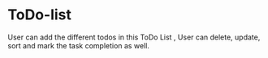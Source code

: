 # ToDo-list
User can add the different todos in this ToDo List , User can delete, update, sort and mark the task completion as well. 
